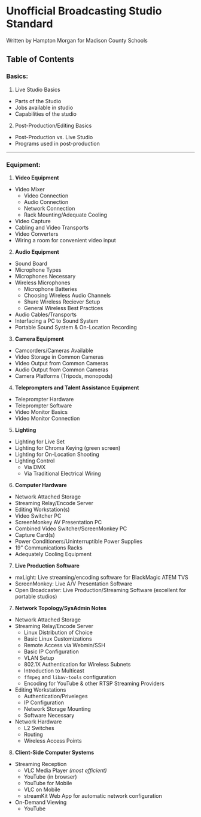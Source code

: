 # Unofficial Broadcasting Studio Standard

Written by Hampton Morgan for Madison County Schools

## Table of Contents

### Basics:

1. Live Studio Basics
  - Parts of the Studio
  - Jobs available in studio
  - Capabilities of the studio
2. Post-Production/Editing Basics
  - Post-Production vs. Live Studio
  - Programs used in post-production
  
---
### Equipment:

1. **Video Equipment**
  - Video Mixer
    - Video Connection
    - Audio Connection
    - Network Connection
    - Rack Mounting/Adequate Cooling
  - Video Capture
  - Cabling and Video Transports
  - Video Converters
  - Wiring a room for convenient video input
2. **Audio Equipment**
  - Sound Board
  - Microphone Types
  - Microphones Necessary
  - Wireless Microphones
    - Microphone Batteries
    - Choosing Wireless Audio Channels
    - Shure Wireless Reciever Setup
    - General Wireless Best Practices
  - Audio Cables/Transports
  - Interfacing a PC to Sound System
  - Portable Sound System & On-Location Recording
3. **Camera Equipment**
  - Camcorders/Cameras Available
  - Video Storage in Common Cameras
  - Video Output from Common Cameras
  - Audio Output from Common Cameras
  - Camera Platforms (Tripods, monopods)
4. **Teleprompters and Talent Assistance Equipment**
  - Teleprompter Hardware
  - Teleprompter Software
  - Video Monitor Basics
  - Video Monitor Connection
5. **Lighting**
  - Lighting for Live Set
  - Lighting for Chroma Keying (green screen)
  - Lighting for On-Location Shooting
  - Lighting Control
    - Via DMX
    - Via Traditional Electrical Wiring
6. **Computer Hardware**
  - Network Attached Storage
  - Streaming Relay/Encode Server
  - Editing Workstation(s)
  - Video Switcher PC
  - ScreenMonkey AV Presentation PC
  - Combined Video Switcher/ScreenMonkey PC
  - Capture Card(s)
  - Power Conditioners/Uninterruptible Power Supplies
  - 19" Communications Racks
  - Adequately Cooling Equipment
7. **Live Production Software**
  - mxLight: Live streaming/encoding software for BlackMagic ATEM TVS
  - ScreenMonkey: Live A/V Presentation Software
  - Open Broadcaster: Live Production/Streaming Software (excellent for portable studios)
7. **Network Topology/SysAdmin Notes**
  - Network Attached Storage
  - Streaming Relay/Encode Server
    - Linux Distribution of Choice
    - Basic Linux Customizations
    - Remote Access via Webmin/SSH
    - Basic IP Configuration
    - VLAN Setup
    - 802.1X Authentication for Wireless Subnets
    - Introduction to Multicast
    - ``ffmpeg`` and ``libav-tools`` configuration
    - Encoding for YouTube & other RTSP Streaming Providers
  - Editing Workstations
    - Authentication/Priveleges
    - IP Configuration
    - Network Storage Mounting
    - Software Necessary
  - Network Hardware
    - L2 Switches
    - Routing
    - Wireless Access Points
8. **Client-Side Computer Systems**
  - Streaming Reception
    - VLC Media Player *(most efficient)*
    - YouTube (in browser)
    - YouTube for Mobile
    - VLC on Mobile
    - streamKit Web App for automatic network configuration
  - On-Demand Viewing
    - YouTube
  
